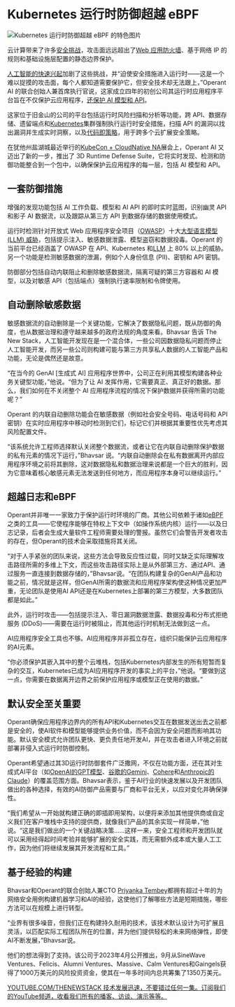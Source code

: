 # Kubernetes 运行时防御超越 eBPF

![Kubernetes 运行时防御超越 eBPF 的特色图片](https://cdn.thenewstack.io/media/2024/11/b3ef9197-engin-akyurt-xcwek_bx7ys-unsplash-1-1024x683.jpg)

云计算带来了许多[安全挑战](https://thenewstack.io/upskilling-developers-to-meet-todays-security-challenges/)，攻击面远远超出了[Web 应用防火墙](https://thenewstack.io/how-attackers-bypass-commonly-used-web-application-firewalls/)、基于网络 IP 的规则和基础设施层配置的静态边界保护。

[人工智能的快速兴起](https://thenewstack.io/top-5-ai-engineering-trends-of-2023/)加剧了这些挑战，并“迫使安全措施进入运行时——这是一个难以捉摸的攻击面，每个人都知道需要保护它，但安全技术却无法跟上，”Operant AI 的联合创始人兼首席执行官说，这家成立四年的初创公司其运行时应用程序平台旨在不仅保护云应用程序，[还保护 AI 模型和 API](https://thenewstack.io/bypassing-ebpf-to-protect-runtimes-in-kubernetes-apps/)。

这家位于旧金山的公司的平台包括运行时风险扫描和分析等功能，跨 API、数据存储、遗留端点和[Kubernetes](https://thenewstack.io/kubernetes/)集群强制执行运行时安全措施，扫描 API 的漏洞以找出漏洞并生成实时洞察，以及[代码即策略](https://thenewstack.io/is-policy-as-code-the-cure-for-multicloud-config-chaos/)，用于跨多个云扩展安全策略。

在犹他州盐湖城最近举行的[KubeCon + CloudNative NA](https://events.linuxfoundation.org/kubecon-cloudnativecon-north-america/)展会上，Operant AI 又迈出了新的一步，推出了 3D Runtime Defense Suite，它将实时发现、检测和防御功能整合到一个包中，以确保保护云应用程序的每一层，包括 AI 模型和 API。

## 一套防御措施

增强的发现功能包括 AI 工作负载、模型和 AI API 的即时实时蓝图，识别幽灵 API 和影子 AI 数据流，以及跟踪从第三方 API 到数据存储的数据使用模式。

运行时检测针对开放式 Web 应用程序安全项目（[OWASP](https://thenewstack.io/mitigate-owasp-security-top-threats-with-an-api-gateway/)）十大[大型语言模型 (LLM) 威胁](https://thenewstack.io/pyconus-simon-willison-on-hacking-llms-for-fun-and-profit/)，包括提示注入、敏感数据泄露、模型盗窃和数据投毒。Operant 的当前平台已经涵盖了 OWASP 在 API、Kubernetes 和[LLM](https://thenewstack.io/how-llms-guide-us-to-a-happy-path-for-configuration-and-coding/) 上 80% 以上的威胁。另一个功能是检测敏感数据的泄漏，例如个人身份信息 (PII)、密钥和 API 密钥。

防御部分包括自动内联阻止和删除敏感数据流，隔离可疑的第三方容器和 AI 模型，以及对敏感 API（包括端点）强制执行速率限制和令牌使用。

## 自动删除敏感数据

敏感数据流的自动删除是一个关键功能，它解决了数据隐私问题，既从防御的角度，也从数据治理和遵守越来越多的政府法规的角度来看。Bhavsar 告诉 The New Stack，人工智能开发现在是一个混合体，一些公司因数据隐私问题而停止人工智能开发，而另一些公司则构建可能与第三方共享私人数据的人工智能产品和功能，无论是偶然还是故意。

“在当今的 GenAI [生成式 AI] 应用程序世界中，公司正在利用其模型构建各种业务关键型功能，”他说。“但为了让 AI 发挥作用，它需要真正、真正好的数据。那么，我们如何在不关闭整个 AI 应用程序流程的情况下保护数据并获得所需的功能呢？”

Operant 的内联自动删除功能会在敏感数据（例如社会安全号码、电话号码和 API 密钥）在实时应用程序中移动时检测到它们，标记它们并根据其重要性优先考虑其风险配置文件。

“该系统允许工程师选择默认关闭整个数据流，或者让它在内联自动删除保护数据的私有元素的情况下运行，”Bhavsar 说。“内联自动删除会在私有数据离开内部应用程序环境之前将其删除，这对数据隐私和数据治理来说都是一个巨大的胜利，因为它意味着核心敏感元素无法发送到任何地方，而应用程序本身可以继续运行。”
## 超越日志和eBPF

Operant并非唯一一家致力于保护运行时环境的厂商。其他公司依赖于诸如[eBPF](https://thenewstack.io/p99conf-how-ebpf-could-make-faster-database-systems/)之类的工具——它使程序能够在特权上下文中（如操作系统内核）运行——以及日志记录，后者会生成大量软件工程师需要处理的警报。虽然它们会警告开发者攻击的存在，但Operant的技术会采取措施将其关闭。

“对于人手紧张的团队来说，这些方法会导致反应性过载，同时又缺乏实际理解攻击路径所需的多维上下文，而这些攻击路径实际上是从外部第三方、通过API、通过服务一直连接到数据存储的，”Bhavsar说。“在团队构建复杂的GenAI产品和功能之前，情况就是这样，但GenAI所需的数据流和应用程序架构使这种情况更加严重，无论团队是使用AI API还是在Kubernetes上部署的第三方模型，大多数团队都是如此。”

此外，运行时攻击——包括提示注入、零日漏洞数据泄露、数据投毒和分布式拒绝服务 (DDoS)——需要在运行时被阻止，而其他运行时机制无法做到这一点。

AI应用程序安全工具也不够。AI应用程序并非孤立存在，组织只能保护云应用程序的AI元素。

“你必须保护其嵌入其中的整个云堆栈，包括Kubernetes内部发生的所有短暂而复杂的交互，Kubernetes已成为AI应用程序开发的事实上的平台，”他说。“要做到这一点，你需要在数据离开边界之前保护应用程序或模型正在使用的数据。”


## 默认安全至关重要

Operant确保应用程序边界内的所有API和Kubernetes交互在数据发送出去之前都是安全的，使AI软件和模型能够提供业务价值，而不会因为安全问题而影响其功能。默认安全模式允许团队更快、更负责任地开发AI，并在攻击者进入环境之前就部署非侵入式运行时防御控制。

Operant希望通过其3D运行时防御套件广泛撒网，不仅在功能方面，还在其对生成式AI平台（如[OpenAI的GPT模型](https://thenewstack.io/openais-chatgpt-now-formats-output-to-developer-queries/)、[谷歌的Gemini](https://thenewstack.io/gemini-all-you-need-to-know-about-googles-multimodal-ai/)、[Cohere](https://thenewstack.io/cohere-vs-openai-in-the-enterprise-which-will-cios-choose/)和[Anthropic的Claude](https://thenewstack.io/a-nue-ux-web-framework-plus-anthropic-openai-boost-ai-apis/)）的覆盖范围方面。Bhavsar表示，鉴于AI行业的快速发展以及开发团队做出的各种选择，有效的AI防御产品需要与厂商和平台无关，以应对变化并确保弹性。

“我们希望从一开始就构建正确的即插即用架构，以便将来添加其他提供商或自定义我们在客户堆栈中支持的提供商，就像我们产品的其余实现一样简单，”他说。“这是我们做出的一个关键战略决策……这样一来，安全工程师和开发团队就可以采用经得起时间考验并能够扩展的安全实践，而无需额外成本或大量人工工作，因为他们将继续发展其开发流程和工具。”


## 基于经验的构建

Bhavsar和Operant的联合创始人兼CTO [Priyanka Tembey](https://www.linkedin.com/in/priyanka-tembey-a1947611/)都拥有超过十年的为网络安全用例构建机器学习和AI的经验，这使他们了解哪些方法是短期措施，哪些方法可以在规模上进行转型。

“业界有很多噪音，但我们正在构建持久耐用的技术，该技术默认设计为可扩展且灵活，以匹配实际工程团队所在的位置，并为他们提供轻松的未来网络弹性，即使AI不断发展，”Bhavsar说。

他们的想法得到了支持。该公司于2023年4月公开推出，9月从SineWave Ventures、Felicis、Alumni Ventures、Massive、Calm Ventures和Gaingels获得了1000万美元的风险投资资金，使其在一年多时间内总共筹集了1350万美元。

[YOUTUBE.COM/THENEWSTACK 技术发展迅速，不要错过任何一集。订阅我们的YouTube频道，收看我们所有的播客、访谈、演示等等。](https://youtube.com/thenewstack?sub_confirmation=1)